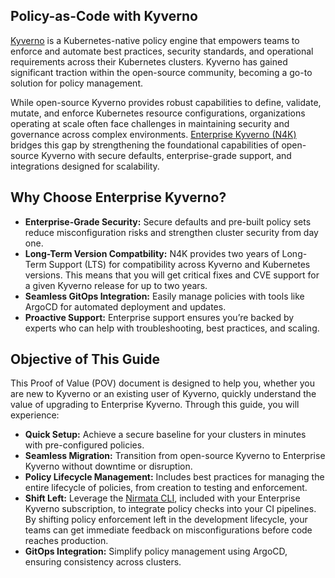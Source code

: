 ## Policy-as-Code with Kyverno
[Kyverno](https://kyverno.io/) is a Kubernetes-native policy engine that empowers teams to enforce and automate best practices, security standards, and operational requirements across their Kubernetes clusters. Kyverno has gained significant traction within the open-source community, becoming a go-to solution for policy management.

While open-source Kyverno provides robust capabilities to define, validate, mutate, and enforce Kubernetes resource configurations, organizations operating at scale often face challenges in maintaining security and governance across complex environments. [Enterprise Kyverno (N4K)](https://nirmata.com/nirmata-enterprise-for-kyverno/) bridges this gap by strengthening the foundational capabilities of open-source Kyverno with secure defaults, enterprise-grade support, and integrations designed for scalability.

## Why Choose Enterprise Kyverno?
* **Enterprise-Grade Security:** Secure defaults and pre-built policy sets reduce misconfiguration risks and strengthen cluster security from day one.
* **Long-Term Version Compatbility:** N4K provides two years of Long-Term Support (LTS) for compatibility across Kyverno and Kubernetes versions. This means that you will get critical fixes and CVE support for a given Kyverno release for up to two years.
* **Seamless GitOps Integration:** Easily manage policies with tools like ArgoCD for automated deployment and updates.
* **Proactive Support:** Enterprise support ensures you’re backed by experts who can help with troubleshooting, best practices, and scaling.

## Objective of This Guide
This Proof of Value (POV) document is designed to help you, whether you are new to Kyverno or an existing user of Kyverno, quickly understand the value of upgrading to Enterprise Kyverno. Through this guide, you will experience:

* **Quick Setup:** Achieve a secure baseline for your clusters in minutes with pre-configured policies.
* **Seamless Migration:** Transition from open-source Kyverno to Enterprise Kyverno without downtime or disruption.
* **Policy Lifecycle Management:** Includes best practices for managing the entire lifecycle of policies, from creation to testing and enforcement.
* **Shift Left:** Leverage the [Nirmata CLI](https://docs.nirmata.io/docs/nctl/), included with your Enterprise Kyverno subscription, to integrate policy checks into your CI pipelines. By shifting policy enforcement left in the development lifecycle, your teams can get immediate feedback on misconfigurations before code reaches production.
* **GitOps Integration:** Simplify policy management using ArgoCD, ensuring consistency across clusters.